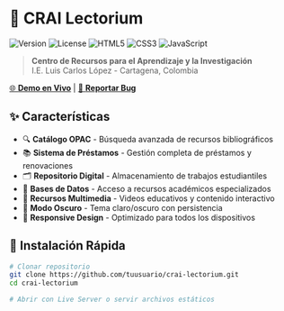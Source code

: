 # 🚀 CRAI Lectorium

![Version](https://img.shields.io/badge/version-1.0.0-blue.svg)
![License](https://img.shields.io/badge/license-MIT-green.svg)
![HTML5](https://img.shields.io/badge/html5-%23E34F26.svg?style=flat&logo=html5&logoColor=white)
![CSS3](https://img.shields.io/badge/css3-%231572B6.svg?style=flat&logo=css3&logoColor=white)
![JavaScript](https://img.shields.io/badge/javascript-%23323330.svg?style=flat&logo=javascript&logoColor=%23F7DF1E)

> **Centro de Recursos para el Aprendizaje y la Investigación**  
> I.E. Luis Carlos López - Cartagena, Colombia

[🌐 **Demo en Vivo**](https://tuusuario.github.io/crai-lectorium) | [🐛 **Reportar Bug**](https://github.com/tuusuario/crai-lectorium/issues)

## ✨ Características

- 🔍 **Catálogo OPAC** - Búsqueda avanzada de recursos bibliográficos
- 📚 **Sistema de Préstamos** - Gestión completa de préstamos y renovaciones
- 🗂️ **Repositorio Digital** - Almacenamiento de trabajos estudiantiles
- 💾 **Bases de Datos** - Acceso a recursos académicos especializados
- 🎥 **Recursos Multimedia** - Videos educativos y contenido interactivo
- 🌙 **Modo Oscuro** - Tema claro/oscuro con persistencia
- 📱 **Responsive Design** - Optimizado para todos los dispositivos

## 🚀 Instalación Rápida

```bash
# Clonar repositorio
git clone https://github.com/tuusuario/crai-lectorium.git
cd crai-lectorium

# Abrir con Live Server o servir archivos estáticos
